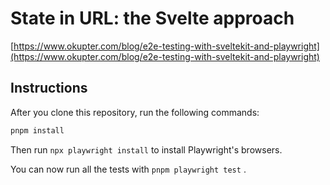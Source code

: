 # State in URL: the Svelte approach

[https://www.okupter.com/blog/e2e-testing-with-sveltekit-and-playwright](https://www.okupter.com/blog/e2e-testing-with-sveltekit-and-playwright)

## Instructions

After you clone this repository, run the following commands:

```bash
pnpm install
```

Then run `npx playwright install` to install Playwright's browsers.

You can now run all the tests with `pnpm playwright test` .
